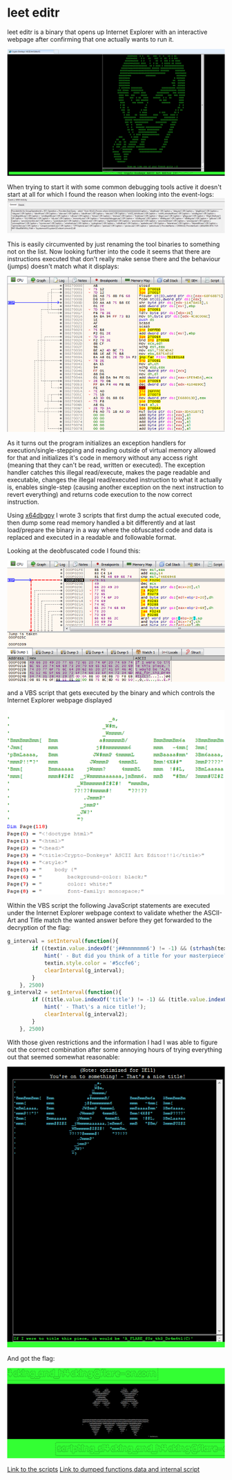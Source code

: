 # leet editr

leet editr is a binary that opens up Internet Explorer with an interactive webpage after confirming that one actually wants to run it.

![](img/challenge9_1.PNG)

When trying to start it with some common debugging tools active it doesn't start at all for which I found the reason when looking into the event-logs:
![](img/challenge9_2.PNG)

This is easily circumvented by just renaming the tool binaries to something not on the list.
Now looking further into the code it seems that there are instructions executed that don't really make sense there and the behaviour (jumps) doesn't match what it displays:

![](img/challenge9_3.PNG)

As it turns out the program initializes an exception handlers for execution/single-stepping and reading outside of virtual memory allowed for that and initializes it's code in memory without any access right (meaning that they can't be read, written or executed).
The exception handler catches this illegal read/execute, makes the page readable and executable, changes the illegal read/executed instruction to what it actually is, enables single-step (causing another exception on the next instruction to revert everything) and returns code execution to the now correct instruction.

Using [x64dbgpy](https://github.com/x64dbg/x64dbgpy) I wrote 3 scripts that first dump the actual executed code, then dump some read memory handled a bit differently and at last load/prepare the binary in a way where the obfuscated code and data is replaced and executed in a readable and followable format.

Looking at the deobfuscated code I found this:

![](img/challenge9_4.PNG)

and a VBS script that gets executed by the binary and which controls the Internet Explorer webpage displayed

![](img/challenge9_5.PNG)

Within the VBS script the following JavaScript statements are executed under the Internet Explorer webpage context to validate whether the ASCII-Art and Title match the wanted answer before they get forwarded to the decryption of the flag:
```js
g_interval = setInterval(function(){
        if ((textin.value.indexOf('j##mmmmmmm6') != -1) && (strhash(textin.value) == 1164071950)) { 
            hint(' - But did you think of a title for your masterpiece?'); 
            textin.style.color = '#5ccfe6';
            clearInterval(g_interval); 
        } 
    }, 2500)
g_interval2 = setInterval(function(){ 
        if ((title.value.indexOf('title') != -1) && (title.value.indexOf('FLARE') != -1) && (strhash(title.value) == -1497458761)) {
            hint(' - That\'s a nice title!');
            clearInterval(g_interval2);
        }
    }, 2500)
```

With those given restrictions and the information I had I was able to figure out the correct combination after some annoying hours of trying everything out that seemed somewhat reasonable:

![](img/challenge9_6.PNG)

And got the flag:

![](img/challenge9_7.PNG)


[Link to the scripts](https://github.com/Pusty/writeups/tree/master/FlareOn2018/scripts/leet_editrSolution/)
[Link to dumped functions,data and internal script](https://github.com/Pusty/writeups/tree/master/FlareOn2018/scripts/leet_editrSolution/dumped/)